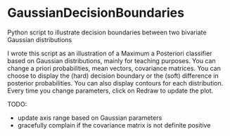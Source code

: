# GaussianDecisionBoundaries
Python script to illustrate decision boundaries between two bivariate Gaussian distributions

I wrote this script as an illustration of a Maximum a Posteriori classifier based on Gaussian distributions, mainly for teaching purposes. You can change a priori probabilities, mean vectors, covariance matrices. You can choose to display the (hard) decision boundary or the (soft) difference in posterior probabilities. You can also display contours for each distribution. Every time you change parameters, click on Redraw to update the plot.

TODO:
* update axis range based on Gaussian parameters
* gracefully complain if the covariance matrix is not definite positive
